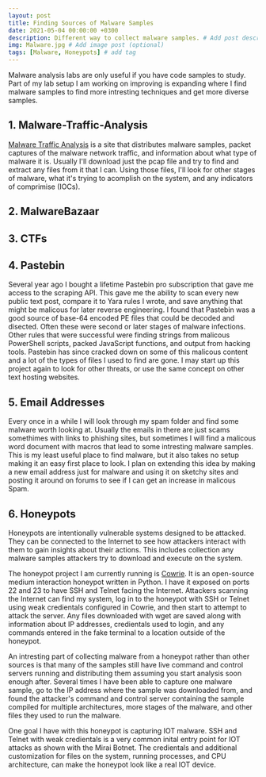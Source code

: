 ```yaml
---
layout: post
title: Finding Sources of Malware Samples
date: 2021-05-04 00:00:00 +0300
description: Different way to collect malware samples. # Add post description (optional)
img: Malware.jpg # Add image post (optional)
tags: [Malware, Honeypots] # add tag
---
```


Malware analysis labs are only useful if you have code samples to study. Part of my lab setup I am working on improving is expanding where I find malware samples to find more intresting techniques and get more diverse samples.

## 1. Malware-Traffic-Analysis

[Malware Traffic Analysis](https://www.malware-traffic-analysis.net/) is a site that distributes malware samples, packet captures of the malware network traffic, and information about what type of malware it is. Usually I'll download just the pcap file and try to find and extract any files from it that I can. Using those files, I'll look for other stages of malware, what it's trying to acomplish on the system, and any indicators of comprimise (IOCs). 

## 2. MalwareBazaar

## 3. CTFs

## 4. Pastebin

Several year ago I bought a lifetime Pastebin pro subscription that gave me access to the scraping API. This gave me the ability to scan every new public text post, compare it to Yara rules I wrote, and save anything that might be malicous for later reverse engineering. I found that Pastebin was a good source of base-64 encoded PE files that could be decoded and disected. Often these were second or later stages of malware infections. Other rules that were successful were finding strings from malicous PowerShell scripts, packed JavaScript functions, and output from hacking tools. Pastebin has since cracked down on some of this malicous content and a lot of the types of files I used to find are gone. I may start up this project again to look for other threats, or use the same concept on other text hosting websites.

## 5. Email Addresses

Every once in a while I will look through my spam folder and find some malware worth looking at. Usually the emails in there are just scams somethimes with links to phishing sites, but sometimes I will find a malicous word document with macros that lead to some intresting malware samples. This is my least useful place to find malware, but it also takes no setup making it an easy first place to look. I plan on extending this idea by making a new email address just for malware and using it on sketchy sites and posting it around on forums to see if I can get an increase in malicous Spam.

## 6. Honeypots

Honeypots are intentionally vulnerable systems designed to be attacked. They can be connected to the Internet to see how attackers interact with them to gain insights about their actions. This includes collection any malware samples attackers try to download and execute on the system. 

The honeypot project I am currently running is [Cowrie](https://github.com/cowrie/cowrie). It is an open-source medium interaction honeypot written in Python. I have it exposed on ports 22 and 23 to have SSH and Telnet facing the Internet. Attackers scanning the Internet can find my system, log in to the honeypot with SSH or Telnet using weak credientals configured in Cowrie, and then start to attempt to attack the server. Any files downloaded with wget are saved along with information about IP addresses, credientals used to login, and any commands entered in the fake terminal to a location outside of the honeypot. 

An intresting part of collecting malware from a honeypot rather than other sources is that many of the samples still have live command and control servers running and distributing them assuming you start analysis soon enough after. Several times I have been able to capture one malware sample, go to the IP address where the sample was downloaded from, and found the attacker's command and control server containing the sample compiled for multiple architectures, more stages of the malware, and other files they used to run the malware. 

One goal I have with this honeypot is capturing IOT malware. SSH and Telnet with weak credientals is a very common inital entry point for IOT attacks as shown with the Mirai Botnet. The credientals and additional customization for files on the system, running processes, and CPU architecture, can make the honeypot look like a real IOT device.

